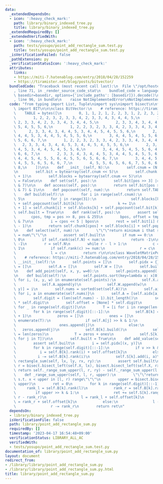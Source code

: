 ```yaml
---
data:
  _extendedDependsOn:
  - icon: ':heavy_check_mark:'
    path: library/binary_indexed_tree.py
    title: library/binary_indexed_tree.py
  _extendedRequiredBy: []
  _extendedVerifiedWith:
  - icon: ':heavy_check_mark:'
    path: tests/yosupo/point_add_rectangle_sum.test.py
    title: tests/yosupo/point_add_rectangle_sum.test.py
  _isVerificationFailed: false
  _pathExtension: py
  _verificationStatusIcon: ':heavy_check_mark:'
  attributes:
    links:
    - https://miti-7.hatenablog.com/entry/2018/04/28/152259
    - https://tiramister.net/blog/posts/bitvector/
  bundledCode: "Traceback (most recent call last):\n  File \"/opt/hostedtoolcache/PyPy/3.7.13/x64/site-packages/onlinejudge_verify/documentation/build.py\"\
    , line 71, in _render_source_code_stat\n    bundled_code = language.bundle(stat.path,\
    \ basedir=basedir, options={'include_paths': [basedir]}).decode()\n  File \"/opt/hostedtoolcache/PyPy/3.7.13/x64/site-packages/onlinejudge_verify/languages/python.py\"\
    , line 96, in bundle\n    raise NotImplementedError\nNotImplementedError\n"
  code: "from typing import List, Tuple\nimport sys\nimport bisect\n\nfrom library.binary_indexed_tree\
    \ import BIT\n\n\nclass BitVector:\n    # reference: https://tiramister.net/blog/posts/bitvector/\n\
    \    TABLE = bytes([\n        0, 1, 1, 2, 1, 2, 2, 3, 1, 2, 2, 3, 2, 3, 3, 4,\n\
    \        1, 2, 2, 3, 2, 3, 3, 4, 2, 3, 3, 4, 3, 4, 4, 5,\n        1, 2, 2, 3,\
    \ 2, 3, 3, 4, 2, 3, 3, 4, 3, 4, 4, 5,\n        2, 3, 3, 4, 3, 4, 4, 5, 3, 4, 4,\
    \ 5, 4, 5, 5, 6,\n        1, 2, 2, 3, 2, 3, 3, 4, 2, 3, 3, 4, 3, 4, 4, 5,\n  \
    \      2, 3, 3, 4, 3, 4, 4, 5, 3, 4, 4, 5, 4, 5, 5, 6,\n        2, 3, 3, 4, 3,\
    \ 4, 4, 5, 3, 4, 4, 5, 4, 5, 5, 6,\n        3, 4, 4, 5, 4, 5, 5, 6, 4, 5, 5, 6,\
    \ 5, 6, 6, 7,\n        1, 2, 2, 3, 2, 3, 3, 4, 2, 3, 3, 4, 3, 4, 4, 5,\n     \
    \   2, 3, 3, 4, 3, 4, 4, 5, 3, 4, 4, 5, 4, 5, 5, 6,\n        2, 3, 3, 4, 3, 4,\
    \ 4, 5, 3, 4, 4, 5, 4, 5, 5, 6,\n        3, 4, 4, 5, 4, 5, 5, 6, 4, 5, 5, 6, 5,\
    \ 6, 6, 7,\n        2, 3, 3, 4, 3, 4, 4, 5, 3, 4, 4, 5, 4, 5, 5, 6,\n        3,\
    \ 4, 4, 5, 4, 5, 5, 6, 4, 5, 5, 6, 5, 6, 6, 7,\n        3, 4, 4, 5, 4, 5, 5, 6,\
    \ 4, 5, 5, 6, 5, 6, 6, 7,\n        4, 5, 5, 6, 5, 6, 6, 7, 5, 6, 6, 7, 6, 7, 7,\
    \ 8,\n    ])\n\n    def __init__(self, N):\n        self.cnum = (N + 255) >> 8\n\
    \n        self.bit = bytearray(self.cnum << 5)\n        self.chunk = [0] * (self.cnum\
    \ + 1)\n        self.blocks = bytearray(self.cnum << 5)\n\n        self.built\
    \ = False\n\n    def set(self, pos):\n        self.bit[pos >> 3] |= 1 << (pos\
    \ & 7)\n\n    def access(self, pos):\n        return self.bit[pos >> 3] >> (pos\
    \ & 7) & 1\n\n    def popcount(self, num):\n        return self.TABLE[num]\n\n\
    \    def build(self):\n        for i in range(self.cnum):\n            k = i <<\
    \ 5\n            for j in range(31):\n                self.blocks[k + 1] = self.blocks[k]\
    \ + self.popcount(self.bit[k])\n                k += 1\n            self.chunk[i\
    \ + 1] = self.chunk[i] + self.blocks[k] + self.popcount(self.bit[k])\n       \
    \ self.built = True\n\n    def rank(self, pos):\n        assert self.built\n \
    \       cpos, tmp = pos >> 8, pos & 255\n        bpos, offset = tmp >> 3, tmp\
    \ & 7\n\n        i = cpos << 5 | bpos\n        rest = self.bit[i] & ((1 << offset)\
    \ - 1)\n        return self.chunk[cpos] + self.blocks[i] + self.popcount(rest)\n\
    \n    def select(self, num):\n        \"\"\"return minimum i that satisfies rank(i)\
    \ = num\"\"\"\n        assert self.built\n        if num == 0:\n            return\
    \ 0\n        if self.rank(self.N) < num:\n            return -1\n\n        l =\
    \ -1\n        r = self.N\n        while r - l > 1:\n            c = (l + r) >>\
    \ 1\n            if self.rank(c) >= num:\n                r = c\n            else:\n\
    \                l = c\n        return r\n\n\nclass WaveletMatrixPointAddRectangleSum:\n\
    \    # reference: https://miti-7.hatenablog.com/entry/2018/04/28/152259\n    def\
    \ __init__(self):\n        self.points = []\n        self.pidx = {}\n        self.X\
    \ = []\n        self.A = []\n        self.W = []\n        self.built = False\n\
    \n    def add_point(self, x, y, w=0):\n        self.points.append((x, y, w))\n\
    \n    def build(self):\n        self.points.sort(key=lambda x: x[0])\n       \
    \ for i, (x, y, w) in enumerate(self.points):\n            self.X.append(x)\n\
    \            self.A.append(y)\n            self.W.append(w)\n            self.pidx[(x,\
    \ y)] = i\n        self.nums = sorted(set(self.A))\n        self.aidx = {a: i\
    \ for i, a in enumerate(self.nums)}\n        self.A = [self.aidx[a] for a in self.A]\n\
    \        self.digit = (len(self.nums) - 1).bit_length()\n        self.B = [None]\
    \ * self.digit\n        self.offset = [None] * self.digit\n        self.S = [BIT(len(self.A))\
    \ for _ in range(self.digit)]\n\n        T = [i for i in range(len(self.A))]\n\
    \        for k in range(self.digit)[::-1]:\n            self.B[k] = BitVector(len(self.A)\
    \ + 1)\n            zeros = []\n            ones = []\n            for i, j in\
    \ enumerate(T):\n                if self.A[j] >> k & 1:\n                    self.B[k].set(i)\n\
    \                    ones.append(j)\n                else:\n                 \
    \   zeros.append(j)\n            self.B[k].build()\n            self.offset[k]\
    \ = len(zeros)\n            T = zeros + ones\n            self.S[k].build([self.W[j]\
    \ for j in T])\n\n        self.built = True\n\n    def add_value(self, x, y, a):\n\
    \        assert self.built\n        i = self.pidx[(x, y)]\n        v = self.aidx[y]\n\
    \        for k in range(self.digit)[::-1]:\n            if v >> k & 1:\n     \
    \           i = self.B[k].rank(i) + self.offset[k]\n            else:\n      \
    \          i -= self.B[k].rank(i)\n            self.S[k].add(i, a)\n\n    def\
    \ rectangle_sum(self, lx, ly, rx, ry):\n        assert self.built\n        l,\
    \ r = bisect.bisect_left(self.X, lx), bisect.bisect_left(self.X, rx)\n       \
    \ return self._range_sum_upper(l, r, ry) - self._range_sum_upper(l, r, ly)\n\n\
    \    def _range_sum_upper(self, l, r, upper):\n        \"\"\"return sum of values\
    \ s.t. x < upper in [l, r) range\"\"\"\n        upper = bisect.bisect_left(self.nums,\
    \ upper)\n        ret = 0\n        for k in range(self.digit)[::-1]:\n       \
    \     rank_l = self.B[k].rank(l)\n            rank_r = self.B[k].rank(r)\n   \
    \         if upper >> k & 1:\n                ret += self.S[k].range_sum(l - rank_l,\
    \ r - rank_r)\n                l = rank_l + self.offset[k]\n                r\
    \ = rank_r + self.offset[k]\n            else:\n                l -= rank_l\n\
    \                r -= rank_r\n        return ret\n"
  dependsOn:
  - library/binary_indexed_tree.py
  isVerificationFile: false
  path: library/point_add_rectangle_sum.py
  requiredBy: []
  timestamp: '2023-04-17 16:54:48+09:00'
  verificationStatus: LIBRARY_ALL_AC
  verifiedWith:
  - tests/yosupo/point_add_rectangle_sum.test.py
documentation_of: library/point_add_rectangle_sum.py
layout: document
redirect_from:
- /library/library/point_add_rectangle_sum.py
- /library/library/point_add_rectangle_sum.py.html
title: library/point_add_rectangle_sum.py
---
```

